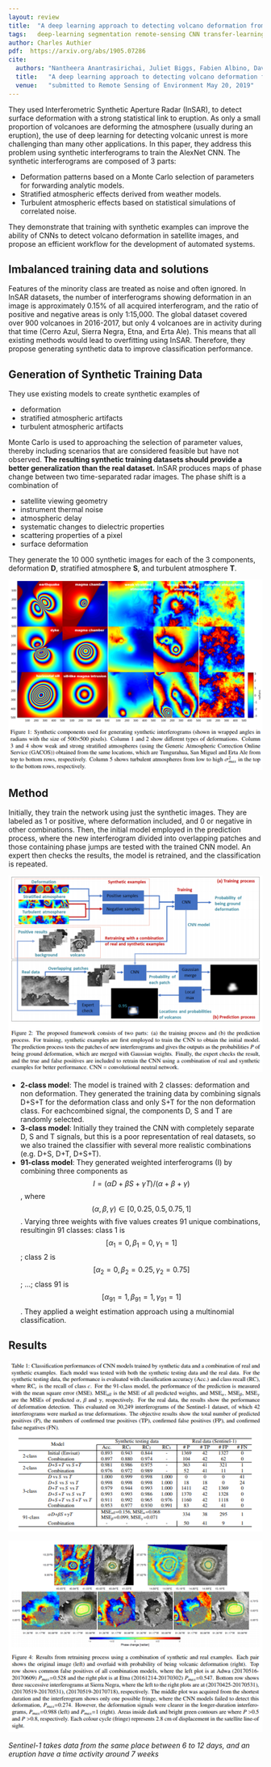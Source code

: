 ```yaml
---
layout: review
title:  "A deep learning approach to detecting volcano deformation from satellite imagery using synthetic datasets"
tags:   deep-learning segmentation remote-sensing CNN transfer-learning
author: Charles Authier
pdf:  https://arxiv.org/abs/1905.07286
cite:
  authors: "Nantheera Anantrasirichai, Juliet Biggs, Fabien Albino, David Bull"
  title:   "A deep learning approach to detecting volcano deformation from satellite imagery using synthetic datasets"
  venue:   "submitted to Remote Sensing of Environment May 20, 2019"
---
```


They used Interferometric Synthetic Aperture Radar (InSAR), to detect surface deformation with a strong statistical link to eruption.
As only a small proportion of volcanoes are deforming the atmosphere (usually during an eruption), the use of deep learning for detecting volcanic unrest is more challenging than many other applications.
In this paper, they address this problem using synthetic interferograms to train the AlexNet CNN.
The synthetic interferograms are composed of 3 parts:

* Deformation patterns based on a Monte Carlo selection of parameters for forwarding analytic models.
* Stratified atmospheric effects derived from weather models.
* Turbulent atmospheric effects based on statistical simulations of correlated noise.

They demonstrate that training with synthetic examples can improve the ability of CNNs to detect volcano deformation in satellite images, and propose an efficient workflow for the development of automated systems.

## Imbalanced training data and solutions
Features of the minority class are treated as noise and often ignored.
In InSAR datasets, the number of interferograms showing deformation in an image is approximately 0.15%  of all acquired interferogram, and the ratio of positive and negative areas is only 1:15,000.
The global dataset covered over 900 volcanoes in 2016-2017, but only 4 volcanoes are in activity during that time (Cerro Azul,  Sierra Negra,  Etna, and Erta Ale).
This means that all existing methods would lead to overfitting using InSAR.
Therefore, they propose generating synthetic data to improve classification performance.

## Generation of Synthetic Training Data
They use existing models to create synthetic examples of

* deformation
* stratified atmospheric artifacts
* turbulent atmospheric artifacts

Monte Carlo is used to approaching the selection of parameter values, thereby including scenarios that are considered feasible but have not observed.
**The resulting synthetic training datasets should provide a better generalization than the real dataset.**
InSAR produces maps of phase change between two time-separated radar images.
The phase shift is a combination of

* satellite viewing geometry
* instrument thermal noise
* atmospheric delay
* systematic changes to dielectric properties
* scattering properties of a pixel
* surface deformation

They generate the 10 000 synthetic images for each of the 3 components, deformation **D**, stratified atmosphere **S**, and turbulent atmosphere **T**.

![](/article/images/volcano/synthetic.png)

## Method
Initially, they train the network using just the synthetic images.
They are labeled as 1 or positive, where deformation included, and 0 or negative in other combinations.
Then, the initial model employed in the prediction process, where the new interferogram divided into overlapping patches and those containing phase jumps are tested with the trained CNN model.
An expert then checks the results, the model is retrained, and the classification is repeated.

![](/article/images/volcano/method.png)

* **2-class model**: The model is trained with 2 classes: deformation and non deformation.
They generated the training data by combining signals D+S+T for the deformation class and only S+T for the non deformation class.
For eachcombined signal, the components D, S and T are randomly selected.
* **3-class model**: Initially they trained the CNN with completely separate D, S and T signals, but this is a poor representation of real datasets, so we also trained the classifier with several more realistic combinations (e.g. D+S, D+T, D+S+T).
* **91-class model**: They generated weighted interferograms (I) by combining three components as $$I=(\alpha D+\beta S+\gamma T)/(\alpha+\beta+\gamma)$$, where $$(\alpha,\beta,\gamma)\in[0,0.25,0.5,0.75,1]$$.
Varying three weights with five values creates 91 unique combinations, resultingin 91 classes: class 1 is $$[\alpha_1=0,\beta_1=0,\gamma_1=1]$$; class 2 is $$[\alpha_2=0,\beta_2=0.25,\gamma_2=0.75]$$; ...; class 91 is $$[\alpha_{91}=1,\beta_{91}=1,\gamma_{91}=1]$$.
They applied a weight estimation approach using a multinomial classification.

## Results

![](/article/images/volcano/table1.png)

![](/article/images/volcano/fig4.png)

*Sentinel-1 takes data from the same place between 6 to 12 days, and an eruption have a time activity around 7 weeks*
